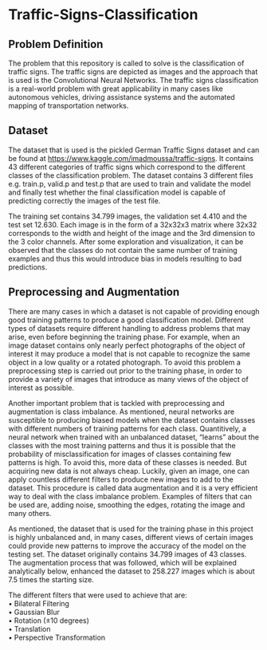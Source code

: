 # Traffic-Signs-Classification

## Problem Definition
The problem that this repository is called to solve is the classification of traffic signs. The traffic signs are depicted as images and the approach that is used is the Convolutional Neural Networks. The traffic signs classification is a real-world problem with great applicability in many cases like autonomous vehicles, driving assistance systems and the automated mapping of transportation networks.

## Dataset
The dataset that is used is the pickled German Traffic Signs dataset and can be found at https://www.kaggle.com/imadmoussa/traffic-signs. It contains 43 different categories of traffic signs which correspond to the different classes of the classification problem. The dataset contains 3 different files e.g. train.p, valid.p and test.p that are used to train and validate the model and finally test whether the final classification model is capable of predicting correctly the images of the test file. 

The training set contains 34.799 images, the validation set 4.410 and the test set 12.630. Each image is in the form of a 32x32x3 matrix where 32x32 corresponds to the width and height of the image and the 3rd dimension to the 3 color channels. After some exploration and visualization, it can be observed that the classes do not contain the same number of training examples and thus this would introduce bias in models resulting to bad predictions.

## Preprocessing and Augmentation
There are many cases in which a dataset is not capable of providing enough good training patterns to produce a good classification model. Different types of datasets require different handling to address problems that may arise, even before beginning the training phase. For example, when an image dataset contains only nearly perfect photographs of the object of interest it may produce a model that is not capable to recognize the same object in a low quality or a rotated photograph. To avoid this problem a preprocessing step is carried out prior to the training phase, in order to provide a variety of images that introduce as many views of the object of interest as possible. 

Another important problem that is tackled with preprocessing and augmentation is class imbalance. As mentioned, neural networks are susceptible to producing biased models when the dataset contains classes with different numbers of training patterns for each class. Quantitively, a neural network when trained with an unbalanced dataset, “learns” about the classes with the most training patterns and thus it is possible that the probability of misclassification for images of classes containing few patterns is high. To avoid this, more data of these classes is needed. But acquiring new data is not always cheap. Luckily, given an image, one can apply countless different filters to produce new images to add to the dataset. This procedure is called data augmentation and it is a very efficient way to deal with the class imbalance problem. Examples of filters that can be used are, adding noise, smoothing the edges, rotating the image and many others.

As mentioned, the dataset that is used for the training phase in this project is highly unbalanced and, in many cases, different views of certain images could provide new patterns to improve the accuracy of the model on the testing set. The dataset originally contains 34.799 images of 43 classes. The augmentation process that was followed, which will be explained analytically below, enhanced the dataset to 258.227 images which is about 7.5 times the starting size. 

The different filters that were used to achieve that are:<br />
• Bilateral Filtering<br />
• Gaussian Blur<br />
• Rotation (±10 degrees)<br />
• Translation<br />
• Perspective Transformation
